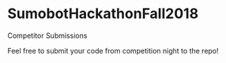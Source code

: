 # SumobotHackathonFall2018
Competitor Submissions

Feel free to submit your code from competition night to the repo!
